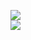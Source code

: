 [![](https://img.shields.io/badge/Made%20With-Github%20Spray-lightgrey.svg?style=for-the-badge&logo=github)](https://github.com/Annihil/github-spray#24478)  
[![](https://i.imgur.com/2DrTn0Z.gif)](https://github.com/Annihil/github-spray)